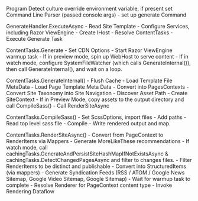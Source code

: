Program
  Detect culture override environment variable, if present set
  Command Line Parser (passed console args)
    - set up generate Command

GenerateHandler.ExecuteAsync
    - Read Site Template
    - Configure Services, including Razor ViewEngine
    - Create IHost
    - Resolve ContentTasks
    - Execute Generate Task

ContentTasks.Generate
    - Set CDN Options
    - Start Razor ViewEngine warmup task
    - If in preview mode, spin up WebHost to serve content
    - If in watch mode, configure SystemFileWatcher (which calls GenerateInternal()), then call GenerateInternal(), and wait on a loop.

ContentTasks.GenerateInternal()
    - Flush Cache
    - Load Template File MetaData
    - Load Page Template Meta Data
    - Convert into PagesContexts
    - Convert Site Taxonomy into Site Navigation
    - Discover Asset Path
    - Create SiteContext
    - If in Preview Mode, copy assets to the output directory and call CompileSass()
    - Call RenderSiteAsync
  
 ContentTasks.CompileSass()
    - Set ScssOptions, import files
    - Add paths
    - Read top level sass file
    - Compile
    - Write rendered output and map.
  
 ContentTasks.RenderSiteAsync()
    - Convert from PageContext to RenderItems via Mappers
    - Generate MoreLikeThese recommendations
    - If watch mode, call cachingTasks.GenerateAndPersistSiteHashMapIfNotExistsAsync & cachingTasks.DetectChangedPagesAsync and filter to changes files.
    - Filter RenderItems to be distinct and publishable
    - Convert into StructuredItems (via mappers)
    - Generate Syndication Feeds (RSS / ATOM / Google News Sitemap, Google Video Sitemap, Google Sitemap)
    - Wait for warmup task to complete
    - Resolve Renderer for PageContext content type
    - Invoke Rendering Dataflow